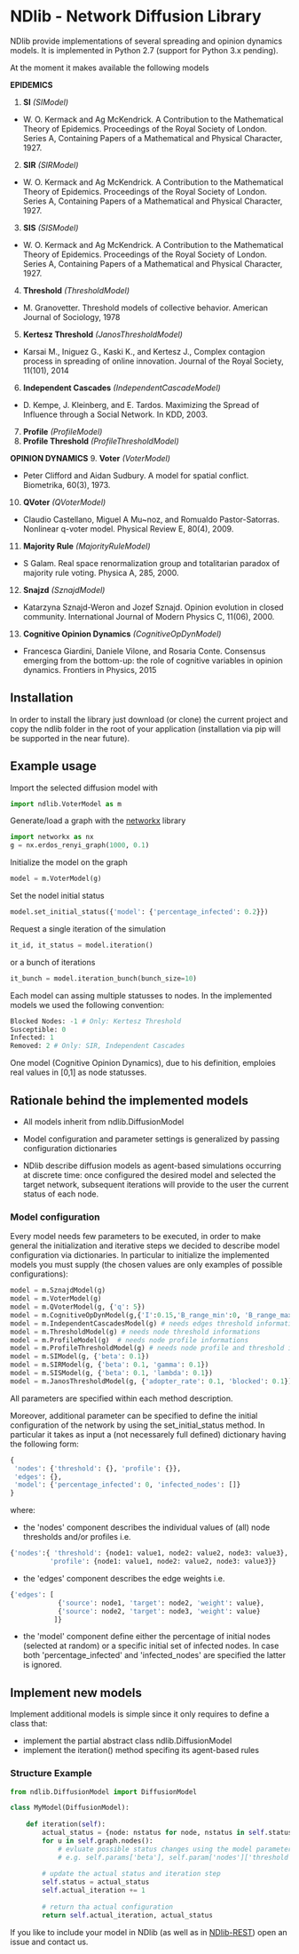 # NDlib - Network Diffusion Library

NDlib provide implementations of several spreading and opinion dynamics models.
It is implemented in Python 2.7 (support for Python 3.x pending).

At the moment it makes available the following models

**EPIDEMICS**

1. **SI** *(SIModel)*
 - W. O. Kermack and Ag McKendrick. A Contribution to the Mathematical Theory of Epidemics. Proceedings of the Royal Society of London. Series A, Containing Papers of a Mathematical and Physical Character, 1927.
2. **SIR** *(SIRModel)*
 - W. O. Kermack and Ag McKendrick. A Contribution to the Mathematical Theory of Epidemics. Proceedings of the Royal Society of London. Series A, Containing Papers of a Mathematical and Physical Character, 1927.
3. **SIS** *(SISModel)*
 - W. O. Kermack and Ag McKendrick. A Contribution to the Mathematical Theory of Epidemics. Proceedings of the Royal Society of London. Series A, Containing Papers of a Mathematical and Physical Character, 1927.
4. **Threshold** *(ThresholdModel)*
 - M. Granovetter. Threshold models of collective behavior. American Journal of Sociology, 1978  
5. **Kertesz Threshold** *(JanosThresholdModel)*
 - Karsai M., Iniguez G., Kaski K., and Kertesz J., Complex contagion process in spreading of online innovation. Journal of the Royal Society, 11(101), 2014
6. **Independent Cascades** *(IndependentCascadeModel)*
 - D. Kempe, J. Kleinberg, and E. Tardos. Maximizing the Spread of Influence through a Social Network. In KDD, 2003.
7. **Profile** *(ProfileModel)*
8. **Profile Threshold** *(ProfileThresholdModel)*
 
**OPINION DYNAMICS**
9. **Voter** *(VoterModel)*
 - Peter Clifford and Aidan Sudbury. A model for spatial conflict. Biometrika, 60(3), 1973. 
10. **QVoter** *(QVoterModel)*
 - Claudio Castellano, Miguel A Mu~noz, and Romualdo Pastor-Satorras. Nonlinear q-voter model. Physical Review E, 80(4), 2009.  
11. **Majority Rule** *(MajorityRuleModel)*
 - S Galam. Real space renormalization group and totalitarian paradox of majority rule voting. Physica A, 285, 2000.  
12. **Snajzd** *(SznajdModel)*
 - Katarzyna Sznajd-Weron and Jozef Sznajd. Opinion evolution in closed community. International Journal of Modern Physics C, 11(06), 2000. 
13. **Cognitive Opinion Dynamics** *(CognitiveOpDynModel)*
 - Francesca Giardini, Daniele Vilone, and Rosaria Conte. Consensus emerging from the bottom-up: the role of cognitive variables in opinion dynamics. Frontiers in Physics, 2015  

## Installation

In order to install the library just download (or clone) the current project and copy the ndlib folder in the root of your application (installation via pip will be supported in the near future).

## Example usage

Import the selected diffusion model with
```python
import ndlib.VoterModel as m
```

Generate/load a graph with the [networkx](https://networkx.github.io/) library
```python
import networkx as nx
g = nx.erdos_renyi_graph(1000, 0.1)
```
Initialize the model on the graph
```python
model = m.VoterModel(g)
```
Set the nodel initial status
```python
model.set_initial_status({'model': {'percentage_infected': 0.2}})
```
Request a single iteration of the simulation
```python
it_id, it_status = model.iteration()
```
or a bunch of iterations
```python
it_bunch = model.iteration_bunch(bunch_size=10)
``` 

Each model can assing multiple statusses to nodes. In the implemented models we used the following convention:
```python
Blocked Nodes: -1 # Only: Kertesz Threshold
Susceptible: 0
Infected: 1
Removed: 2 # Only: SIR, Independent Cascades
```
One model (Cognitive Opinion Dynamics), due to his definition, emploies real values in [0,1] as node statusses.

## Rationale behind the implemented models

- All models inherit from ndlib.DiffusionModel

- Model configuration and parameter settings is generalized by passing configuration dictionaries

- NDlib describe diffusion models as agent-based simulations occurring at discrete time: once configured the desired model and selected the target network, subsequent iterations will provide to the user the current status of each node.

### Model configuration
Every model needs few parameters to be executed, in order to make general the initialization and iterative steps we decided to describe model configuration via dictionaries. In particular to initialize the implemented models you must supply (the chosen values are only examples of possible configurations):
```python
model = m.SznajdModel(g)
model = m.VoterModel(g) 
model = m.QVoterModel(g, {'q': 5})
model = m.CognitiveOpDynModel(g,{'I':0.15,'B_range_min':0, 'B_range_max':1,'T_range_min':0,'T_range_max':1,'R_fraction_negative':1/3.0,'R_fraction_neutral':1/3.0,'R_fraction_positive':1/3.0})
model = m.IndependentCascadesModel(g) # needs edges threshold informations
model = m.ThresholdModel(g) # needs node threshold informations
model = m.ProfileModel(g)  # needs node profile informations
model = m.ProfileThresholdModel(g) # needs node profile and threshold informations
model = m.SIModel(g, {'beta': 0.1})
model = m.SIRModel(g, {'beta': 0.1, 'gamma': 0.1})
model = m.SISModel(g, {'beta': 0.1, 'lambda': 0.1})
model = m.JanosThresholdModel(g, {'adopter_rate': 0.1, 'blocked': 0.1}) # needs node threshold informations
```
All parameters are specified within each method description.

Moreover, additional parameter can be specified to define the initial configuration of the network by using the set_initial_status method.
In particular it takes as input a (not necessarely full defined) dictionary having the following form:
```python
{
 'nodes': {'threshold': {}, 'profile': {}},
 'edges': {},
 'model': {'percentage_infected': 0, 'infected_nodes': []}
}
```
where:
- the 'nodes' component describes the individual values of (all) node thresholds and/or profiles i.e.
```python
{'nodes':{ 'threshold': {node1: value1, node2: value2, node3: value3},
          'profile': {node1: value1, node2: value2, node3: value3}}
```
- the 'edges' component describes the edge weights i.e.
```python
{'edges': [
            {'source': node1, 'target': node2, 'weight': value},
            {'source': node2, 'target': node3, 'weight': value}
           ]}
```
- the 'model' component define either the percentage of initial nodes (selected at random) or a specific initial set of infected nodes. In case both 'percentage_infected' and 'infected_nodes' are specified the latter is ignored.

## Implement new models
Implement additional models is simple since it only requires to define a class that:
- implement the partial abstract class ndlib.DiffusionModel
- implement the iteration() method specifing its agent-based rules 

### Structure Example
```python
from ndlib.DiffusionModel import DiffusionModel

class MyModel(DiffusionModel):
    
    def iteration(self):
        actual_status = {node: nstatus for node, nstatus in self.status.iteritems()}
        for u in self.graph.nodes():
            # evluate possible status changes using the model parameters (accessible via self.params)
            # e.g. self.params['beta'], self.param['nodes']['threshold'][u], self.params['edges'][(id_node0, idnode1)]
        
        # update the actual status and iteration step
        self.status = actual_status
        self.actual_iteration += 1
        
        # return tha actual configuration
        return self.actual_iteration, actual_status
```
If you like to include your model in NDlib (as well as in [NDlib-REST](https://github.com/GiulioRossetti/ndlib-rest)) open an issue and contact us.
